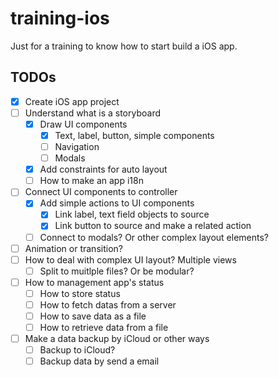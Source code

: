# training-ios

Just for a training to know how to start build a iOS app.

## TODOs

- [x] Create iOS app project
- [ ] Understand what is a storyboard
    - [x] Draw UI components
        - [x] Text, label, button, simple components
        - [ ] Navigation
        - [ ] Modals
    - [x] Add constraints for auto layout
    - [ ] How to make an app i18n
- [ ] Connect UI components to controller
    - [x] Add simple actions to UI components
        - [x] Link label, text field objects to source
        - [x] Link button to source and make a related action
    - [ ] Connect to modals? Or other complex layout elements?
- [ ] Animation or transition?
- [ ] How to deal with complex UI layout? Multiple views
    - [ ] Split to muitlple files? Or be modular?
- [ ] How to management app's status
    - [ ] How to store status
    - [ ] How to fetch datas from a server
    - [ ] How to save data as a file
    - [ ] How to retrieve data from a file
- [ ] Make a data backup by iCloud or other ways
    - [ ] Backup to iCloud?
    - [ ] Backup data by send a email
